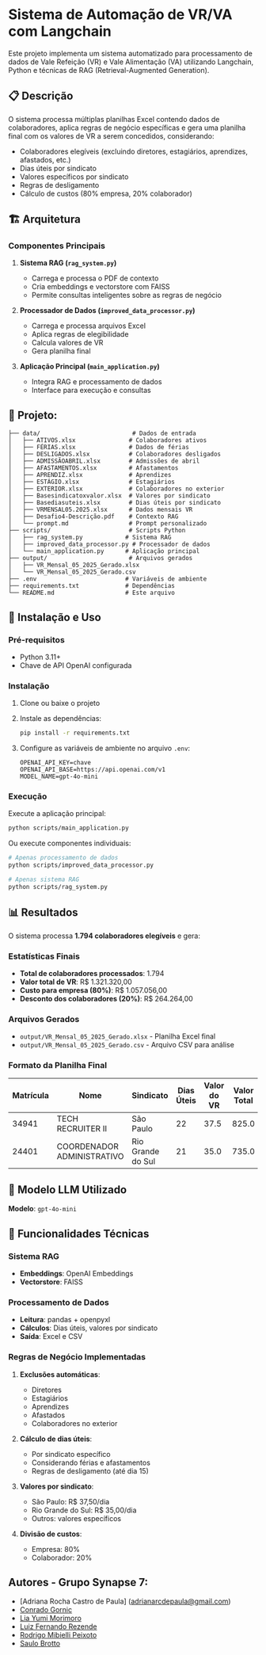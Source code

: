 # Sistema de Automação de VR/VA com Langchain

Este projeto implementa um sistema automatizado para processamento de dados de Vale Refeição (VR) e Vale Alimentação (VA) utilizando Langchain, Python e técnicas de RAG (Retrieval-Augmented Generation).

## 📋 Descrição

O sistema processa múltiplas planilhas Excel contendo dados de colaboradores, aplica regras de negócio específicas e gera uma planilha final com os valores de VR a serem concedidos, considerando:

- Colaboradores elegíveis (excluindo diretores, estagiários, aprendizes, afastados, etc.)
- Dias úteis por sindicato
- Valores específicos por sindicato
- Regras de desligamento
- Cálculo de custos (80% empresa, 20% colaborador)

## 🏗️ Arquitetura

### Componentes Principais

1. **Sistema RAG (`rag_system.py`)**
   - Carrega e processa o PDF de contexto
   - Cria embeddings e vectorstore com FAISS
   - Permite consultas inteligentes sobre as regras de negócio

2. **Processador de Dados (`improved_data_processor.py`)**
   - Carrega e processa arquivos Excel
   - Aplica regras de elegibilidade
   - Calcula valores de VR
   - Gera planilha final

3. **Aplicação Principal (`main_application.py`)**
   - Integra RAG e processamento de dados
   - Interface para execução e consultas

## 📁 Projeto:

```
├── data/                          # Dados de entrada
│   ├── ATIVOS.xlsx               # Colaboradores ativos
│   ├── FÉRIAS.xlsx               # Dados de férias
│   ├── DESLIGADOS.xlsx           # Colaboradores desligados
│   ├── ADMISSÃOABRIL.xlsx        # Admissões de abril
│   ├── AFASTAMENTOS.xlsx         # Afastamentos
│   ├── APRENDIZ.xlsx             # Aprendizes
│   ├── ESTÁGIO.xlsx              # Estagiários
│   ├── EXTERIOR.xlsx             # Colaboradores no exterior
│   ├── Basesindicatoxvalor.xlsx  # Valores por sindicato
│   ├── Basediasuteis.xlsx        # Dias úteis por sindicato
│   ├── VRMENSAL05.2025.xlsx      # Dados mensais VR
│   ├── Desafio4-Descrição.pdf    # Contexto RAG
│   └── prompt.md                 # Prompt personalizado
├── scripts/                      # Scripts Python
│   ├── rag_system.py            # Sistema RAG
│   ├── improved_data_processor.py # Processador de dados
│   └── main_application.py      # Aplicação principal
├── output/                       # Arquivos gerados
│   ├── VR_Mensal_05_2025_Gerado.xlsx
│   └── VR_Mensal_05_2025_Gerado.csv
├── .env                         # Variáveis de ambiente
├── requirements.txt             # Dependências
└── README.md                    # Este arquivo
```

## 🚀 Instalação e Uso

### Pré-requisitos

- Python 3.11+
- Chave de API OpenAI configurada

### Instalação

1. Clone ou baixe o projeto
2. Instale as dependências:
   ```bash
   pip install -r requirements.txt
   ```

3. Configure as variáveis de ambiente no arquivo `.env`:
   ```
   OPENAI_API_KEY=chave
   OPENAI_API_BASE=https://api.openai.com/v1
   MODEL_NAME=gpt-4o-mini
   ```

### Execução

Execute a aplicação principal:
```bash
python scripts/main_application.py
```

Ou execute componentes individuais:
```bash
# Apenas processamento de dados
python scripts/improved_data_processor.py

# Apenas sistema RAG
python scripts/rag_system.py
```

## 📊 Resultados

O sistema processa **1.794 colaboradores elegíveis** e gera:

### Estatísticas Finais
- **Total de colaboradores processados**: 1.794
- **Valor total de VR**: R$ 1.321.320,00
- **Custo para empresa (80%)**: R$ 1.057.056,00
- **Desconto dos colaboradores (20%)**: R$ 264.264,00

### Arquivos Gerados
- `output/VR_Mensal_05_2025_Gerado.xlsx` - Planilha Excel final
- `output/VR_Mensal_05_2025_Gerado.csv` - Arquivo CSV para análise

### Formato da Planilha Final

| Matrícula | Nome | Sindicato | Dias Úteis | Valor do VR | Valor Total | Valor Empresa (80%) | Valor Descontado (20%) | Status |
|-----------|------|-----------|------------|-------------|-------------|---------------------|------------------------|--------|
| 34941 | TECH RECRUITER II | São Paulo | 22 | 37.5 | 825.0 | 660.0 | 165.0 | Elegível |
| 24401 | COORDENADOR ADMINISTRATIVO | Rio Grande do Sul | 21 | 35.0 | 735.0 | 588.0 | 147.0 | Elegível |

## 🤖 Modelo LLM Utilizado

**Modelo**: `gpt-4o-mini`

## 🔧 Funcionalidades Técnicas

### Sistema RAG
- **Embeddings**: OpenAI Embeddings
- **Vectorstore**: FAISS

### Processamento de Dados
- **Leitura**: pandas + openpyxl
- **Cálculos**: Dias úteis, valores por sindicato
- **Saída**: Excel e CSV

### Regras de Negócio Implementadas
1. **Exclusões automáticas**:
   - Diretores
   - Estagiários
   - Aprendizes
   - Afastados
   - Colaboradores no exterior

2. **Cálculo de dias úteis**:
   - Por sindicato específico
   - Considerando férias e afastamentos
   - Regras de desligamento (até dia 15)

3. **Valores por sindicato**:
   - São Paulo: R$ 37,50/dia
   - Rio Grande do Sul: R$ 35,00/dia
   - Outros: valores específicos

4. **Divisão de custos**:
   - Empresa: 80%
   - Colaborador: 20%



## Autores - Grupo Synapse 7:

- [Adriana Rocha Castro de Paula] (adrianarcdepaula@gmail.com)
- [Conrado Gornic](cgornic@gmail.com)
- [Lia Yumi Morimoro](yumi.lia.mori@gmail.com)
- [Luiz Fernando Rezende](rio2040@gmail.com)
- [Rodrigo Mibielli Peixoto](rodrigo.mibielli@gmail.com)
- [Saulo Brotto](haredo.i@gmail.com)

